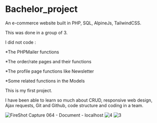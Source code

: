 # Bachelor_project

An e-commerce website built in PHP, SQL, AlpineJs, TailwindCSS.

This was done in a group of 3. 

I did not code :

*The PHPMailer functions

*The order/rate pages and their functions

*The profile page functions like Newsletter

*Some related functions in the Models


This is my first project.

I have been able to learn so much about CRUD, responsive web design,
Ajax requests, Git and Github, code structure and coding in a team. 

![FireShot Capture 064 - Document - localhost](https://user-images.githubusercontent.com/88755979/233854597-bd32ec9a-6e48-45d0-8aa9-ffbca20709e3.png)
![4](https://user-images.githubusercontent.com/88755979/233854658-bf168d70-f1c9-4afd-89a9-dcd59c5893c8.png)
![3](https://user-images.githubusercontent.com/88755979/233854661-b9898b48-0503-49c3-86a9-2ff794c49c01.png)
